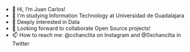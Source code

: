 - 👋 Hi, I’m Juan Carlos!
- 👀 I'm studying Information Technology at Universidad de Guadalajara
- 🌱 Deeply interested in Data
- 💞️ Looking forward to collaborate Open Source projects!
- 📫 How to reach me: @cchanclita on Instagram and @0xchanclita in Twitter

<!---
cchanclita/cchanclita is a ✨ special ✨ repository because its `README.md` (this file) appears on your GitHub profile.
You can click the Preview link to take a look at your changes.
--->
